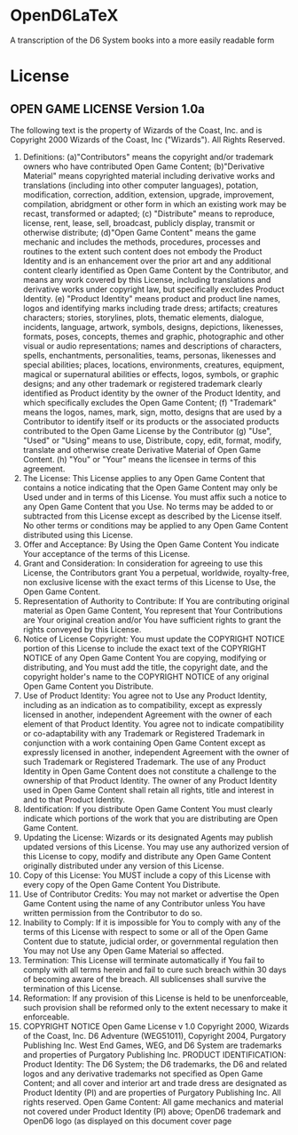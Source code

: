 # OpenD6LaTeX
A transcription of the D6 System books into a more easily readable form

# License
## OPEN GAME LICENSE Version 1.0a 
The following text is the property of Wizards of the Coast, Inc. and is Copyright 2000 Wizards of the Coast, Inc ("Wizards"). All Rights Reserved. 
1. Definitions: (a)"Contributors" means the copyright and/or trademark owners who have contributed Open Game Content; (b)"Derivative Material" 
means copyrighted material including derivative works and translations (including into other computer languages), potation, modification, correction, 
addition, extension, upgrade, improvement, compilation, abridgment or other form in which an existing work may be recast, transformed or adapted; (c) 
"Distribute" means to reproduce, license, rent, lease, sell, broadcast, publicly display, transmit or otherwise distribute; (d)"Open Game Content" means 
the game mechanic and includes the methods, procedures, processes and routines to the extent such content does not embody the Product Identity and 
is an enhancement over the prior art and any additional content clearly identified as Open Game Content by the Contributor, and means any work 
covered by this License, including translations and derivative works under copyright law, but specifically excludes Product Identity. (e) "Product Identity" 
means product and product line names, logos and identifying marks including trade dress; artifacts; creatures characters; stories, storylines, plots, 
thematic elements, dialogue, incidents, language, artwork, symbols, designs, depictions, likenesses, formats, poses, concepts, themes and graphic, 
photographic and other visual or audio representations; names and descriptions of characters, spells, enchantments, personalities, teams, personas, 
likenesses and special abilities; places, locations, environments, creatures, equipment, magical or supernatural abilities or effects, logos, symbols, or 
graphic designs; and any other trademark or registered trademark clearly identified as Product identity by the owner of the Product Identity, and which 
specifically excludes the Open Game Content; (f) "Trademark" means the logos, names, mark, sign, motto, designs that are used by a Contributor to 
identify itself or its products or the associated products contributed to the Open Game License by the Contributor (g) "Use", "Used" or "Using" means to 
use, Distribute, copy, edit, format, modify, translate and otherwise create Derivative Material of Open Game Content. (h) "You" or "Your" means the 
licensee in terms of this agreement. 
2. The License: This License applies to any Open Game Content that contains a notice indicating that the Open Game Content may only be Used under 
and in terms of this License. You must affix such a notice to any Open Game Content that you Use. No terms may be added to or subtracted from this 
License except as described by the License itself. No other terms or conditions may be applied to any Open Game Content distributed using this 
License. 
3. Offer and Acceptance: By Using the Open Game Content You indicate Your acceptance of the terms of this License. 
4. Grant and Consideration: In consideration for agreeing to use this License, the Contributors grant You a perpetual, worldwide, royalty-free, non 
exclusive license with the exact terms of this License to Use, the Open Game Content. 
5. Representation of Authority to Contribute: If You are contributing original material as Open Game Content, You represent that Your Contributions are 
Your original creation and/or You have sufficient rights to grant the rights conveyed by this License. 
6. Notice of License Copyright: You must update the COPYRIGHT NOTICE portion of this License to include the exact text of the COPYRIGHT NOTICE 
of any Open Game Content You are copying, modifying or distributing, and You must add the title, the copyright date, and the copyright holder's name to 
the COPYRIGHT NOTICE of any original Open Game Content you Distribute. 
7. Use of Product Identity: You agree not to Use any Product Identity, including as an indication as to compatibility, except as expressly licensed in 
another, independent Agreement with the owner of each element of that Product Identity. You agree not to indicate compatibility or co-adaptability with 
any Trademark or Registered Trademark in conjunction with a work containing Open Game Content except as expressly licensed in another, 
independent Agreement with the owner of such Trademark or Registered Trademark. The use of any Product Identity in Open Game Content does not 
constitute a challenge to the ownership of that Product Identity. The owner of any Product Identity used in Open Game Content shall retain all rights, title 
and interest in and to that Product Identity. 
8. Identification: If you distribute Open Game Content You must clearly indicate which portions of the work that you are distributing are Open Game 
Content. 
9. Updating the License: Wizards or its designated Agents may publish updated versions of this License. You may use any authorized version of this 
License to copy, modify and distribute any Open Game Content originally distributed under any version of this License. 
10. Copy of this License: You MUST include a copy of this License with every copy of the Open Game Content You Distribute. 
11. Use of Contributor Credits: You may not market or advertise the Open Game Content using the name of any Contributor unless You have written 
permission from the Contributor to do so. 
12. Inability to Comply: If it is impossible for You to comply with any of the terms of this License with respect to some or all of the Open Game Content 
due to statute, judicial order, or governmental regulation then You may not Use any Open Game Material so affected. 
13. Termination: This License will terminate automatically if You fail to comply with all terms herein and fail to cure such breach within 30 days of 
becoming aware of the breach. All sublicenses shall survive the termination of this License. 
14. Reformation: If any provision of this License is held to be unenforceable, such provision shall be reformed only to the extent necessary to make it 
enforceable. 
15. COPYRIGHT NOTICE 
Open Game License v 1.0 Copyright 2000, Wizards of the Coast, Inc. 
D6 Adventure (WEG51011), Copyright 2004, Purgatory Publishing Inc. 
West End Games, WEG, and D6 System are trademarks and properties of Purgatory Publishing Inc. 
PRODUCT IDENTIFICATION: 
Product Identity: The D6 System; the D6 trademarks, the D6 and related logos and any derivative trademarks not specified as Open Game Content; 
and all cover and interior art and trade dress are designated as Product Identity (PI) and are properties of Purgatory Publishing Inc. All rights reserved. 
Open Game Content: All game mechanics and material not covered under Product Identity (PI) above; OpenD6 trademark and OpenD6 logo (as 
displayed on this document cover page
